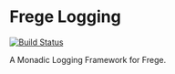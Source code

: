 # Frege Logging

[![Build Status](https://travis-ci.org/y-taka-23/frege-logging.svg?branch=master)](https://travis-ci.org/y-taka-23/frege-logging)

A Monadic Logging Framework for Frege.
